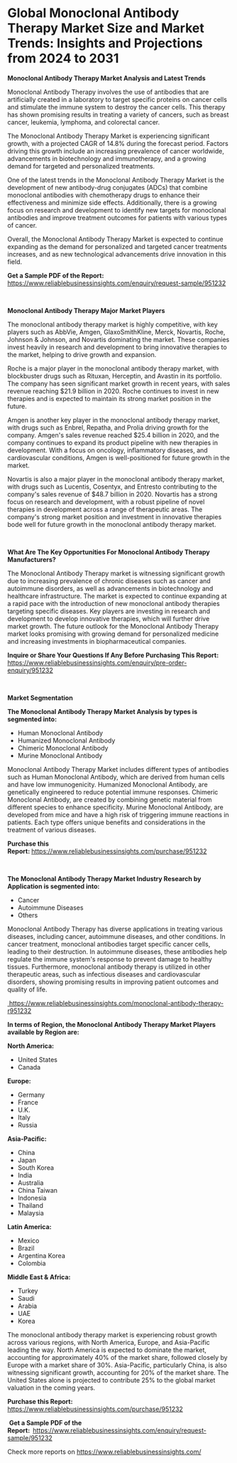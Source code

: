 <p><h1>Global Monoclonal Antibody Therapy Market Size and Market Trends: Insights and Projections from 2024 to 2031</h1></p><p><strong>Monoclonal Antibody Therapy Market Analysis and Latest Trends</strong></p>
<p><p>Monoclonal Antibody Therapy involves the use of antibodies that are artificially created in a laboratory to target specific proteins on cancer cells and stimulate the immune system to destroy the cancer cells. This therapy has shown promising results in treating a variety of cancers, such as breast cancer, leukemia, lymphoma, and colorectal cancer.</p><p>The Monoclonal Antibody Therapy Market is experiencing significant growth, with a projected CAGR of 14.8% during the forecast period. Factors driving this growth include an increasing prevalence of cancer worldwide, advancements in biotechnology and immunotherapy, and a growing demand for targeted and personalized treatments.</p><p>One of the latest trends in the Monoclonal Antibody Therapy Market is the development of new antibody-drug conjugates (ADCs) that combine monoclonal antibodies with chemotherapy drugs to enhance their effectiveness and minimize side effects. Additionally, there is a growing focus on research and development to identify new targets for monoclonal antibodies and improve treatment outcomes for patients with various types of cancer.</p><p>Overall, the Monoclonal Antibody Therapy Market is expected to continue expanding as the demand for personalized and targeted cancer treatments increases, and as new technological advancements drive innovation in this field.</p></p>
<p><strong>Get a Sample PDF of the Report:&nbsp;</strong> <a href="https://www.reliablebusinessinsights.com/enquiry/request-sample/951232">https://www.reliablebusinessinsights.com/enquiry/request-sample/951232</a></p>
<p>&nbsp;</p>
<p><strong>Monoclonal Antibody Therapy Major Market Players</strong></p>
<p><p>The monoclonal antibody therapy market is highly competitive, with key players such as AbbVie, Amgen, GlaxoSmithKline, Merck, Novartis, Roche, Johnson & Johnson, and Novartis dominating the market. These companies invest heavily in research and development to bring innovative therapies to the market, helping to drive growth and expansion.</p><p>Roche is a major player in the monoclonal antibody therapy market, with blockbuster drugs such as Rituxan, Herceptin, and Avastin in its portfolio. The company has seen significant market growth in recent years, with sales revenue reaching $21.9 billion in 2020. Roche continues to invest in new therapies and is expected to maintain its strong market position in the future.</p><p>Amgen is another key player in the monoclonal antibody therapy market, with drugs such as Enbrel, Repatha, and Prolia driving growth for the company. Amgen's sales revenue reached $25.4 billion in 2020, and the company continues to expand its product pipeline with new therapies in development. With a focus on oncology, inflammatory diseases, and cardiovascular conditions, Amgen is well-positioned for future growth in the market.</p><p>Novartis is also a major player in the monoclonal antibody therapy market, with drugs such as Lucentis, Cosentyx, and Entresto contributing to the company's sales revenue of $48.7 billion in 2020. Novartis has a strong focus on research and development, with a robust pipeline of novel therapies in development across a range of therapeutic areas. The company's strong market position and investment in innovative therapies bode well for future growth in the monoclonal antibody therapy market.</p></p>
<p>&nbsp;</p>
<p><strong>What Are The Key Opportunities For Monoclonal Antibody Therapy Manufacturers?</strong></p>
<p><p>The Monoclonal Antibody Therapy market is witnessing significant growth due to increasing prevalence of chronic diseases such as cancer and autoimmune disorders, as well as advancements in biotechnology and healthcare infrastructure. The market is expected to continue expanding at a rapid pace with the introduction of new monoclonal antibody therapies targeting specific diseases. Key players are investing in research and development to develop innovative therapies, which will further drive market growth. The future outlook for the Monoclonal Antibody Therapy market looks promising with growing demand for personalized medicine and increasing investments in biopharmaceutical companies.</p></p>
<p><strong>Inquire or Share Your Questions If Any Before Purchasing This Report:</strong> <a href="https://www.reliablebusinessinsights.com/enquiry/pre-order-enquiry/951232">https://www.reliablebusinessinsights.com/enquiry/pre-order-enquiry/951232</a></p>
<p>&nbsp;</p>
<p><strong>Market Segmentation</strong></p>
<p><strong>The Monoclonal Antibody Therapy Market Analysis by types is segmented into:</strong></p>
<p><ul><li>Human Monoclonal Antibody</li><li>Humanized Monoclonal Antibody</li><li>Chimeric Monoclonal Antibody</li><li>Murine Monoclonal Antibody</li></ul></p>
<p><p>Monoclonal Antibody Therapy Market includes different types of antibodies such as Human Monoclonal Antibody, which are derived from human cells and have low immunogenicity. Humanized Monoclonal Antibody, are genetically engineered to reduce potential immune responses. Chimeric Monoclonal Antibody, are created by combining genetic material from different species to enhance specificity. Murine Monoclonal Antibody, are developed from mice and have a high risk of triggering immune reactions in patients. Each type offers unique benefits and considerations in the treatment of various diseases.</p></p>
<p><strong>Purchase this Report:&nbsp;</strong><a href="https://www.reliablebusinessinsights.com/purchase/951232">https://www.reliablebusinessinsights.com/purchase/951232</a></p>
<p>&nbsp;</p>
<p><strong>The Monoclonal Antibody Therapy Market Industry Research by Application is segmented into:</strong></p>
<p><ul><li>Cancer</li><li>Autoimmune Diseases</li><li>Others</li></ul></p>
<p><p>Monoclonal Antibody Therapy has diverse applications in treating various diseases, including cancer, autoimmune diseases, and other conditions. In cancer treatment, monoclonal antibodies target specific cancer cells, leading to their destruction. In autoimmune diseases, these antibodies help regulate the immune system's response to prevent damage to healthy tissues. Furthermore, monoclonal antibody therapy is utilized in other therapeutic areas, such as infectious diseases and cardiovascular disorders, showing promising results in improving patient outcomes and quality of life.</p></p>
<p><a href="https://www.reliablebusinessinsights.com/monoclonal-antibody-therapy-r951232">&nbsp;https://www.reliablebusinessinsights.com/monoclonal-antibody-therapy-r951232</a></p>
<p><strong>In terms of Region, the Monoclonal Antibody Therapy Market Players available by Region are:</strong></p>
<p>
    <p> <strong> North America: </strong>
        <ul>
            <li>United States</li>
            <li>Canada</li>
        </ul>
        </p> 
    <p> <strong> Europe: </strong>
        <ul>
            <li>Germany</li>
            <li>France</li>
            <li>U.K.</li>
            <li>Italy</li>
            <li>Russia</li>
        </ul>
        </p> 
    <p> <strong> Asia-Pacific: </strong>
        <ul>
            <li>China</li>
            <li>Japan</li>
            <li>South Korea</li>
            <li>India</li>
            <li>Australia</li>
            <li>China Taiwan</li>
            <li>Indonesia</li>
            <li>Thailand</li>
            <li>Malaysia</li>
        </ul>
        </p> 
    <p> <strong> Latin America: </strong>
        <ul>
            <li>Mexico</li>
            <li>Brazil</li>
            <li>Argentina Korea</li>
            <li>Colombia</li>
        </ul>
        </p> 
    <p> <strong> Middle East & Africa: </strong>
        <ul>
            <li>Turkey</li>
            <li>Saudi</li>
            <li>Arabia</li>
            <li>UAE</li>
            <li>Korea</li>
        </ul>
    </p>
    </p>
<p><p>The monoclonal antibody therapy market is experiencing robust growth across various regions, with North America, Europe, and Asia-Pacific leading the way. North America is expected to dominate the market, accounting for approximately 40% of the market share, followed closely by Europe with a market share of 30%. Asia-Pacific, particularly China, is also witnessing significant growth, accounting for 20% of the market share. The United States alone is projected to contribute 25% to the global market valuation in the coming years.</p></p>
<p><strong>Purchase this Report: </strong><a href="https://www.reliablebusinessinsights.com/purchase/951232">https://www.reliablebusinessinsights.com/purchase/951232</a></p>
<p>&nbsp;<strong>Get a Sample PDF of the Report:&nbsp;&nbsp;</strong><a href="https://www.reliablebusinessinsights.com/enquiry/request-sample/951232">https://www.reliablebusinessinsights.com/enquiry/request-sample/951232</a></p>
<p><strong></strong></p>
<p>Check more reports on <a href="https://www.reliablebusinessinsights.com/">https://www.reliablebusinessinsights.com/</a></p>